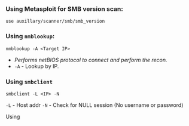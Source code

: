 ### Using Metasploit for SMB version scan:
```
use auxillary/scanner/smb/smb_version
```

### Using `nmblookup`:
```
nmblookup -A <Target IP>
```
- *Performs netBIOS protocol to connect and perform the recon.*
- `-A` - Lookup by IP.

### Using `smbclient`
```
smbclient -L <IP> -N
```

`-L` - Host addr
`-N` - Check for NULL session (No username or password)

Using 
